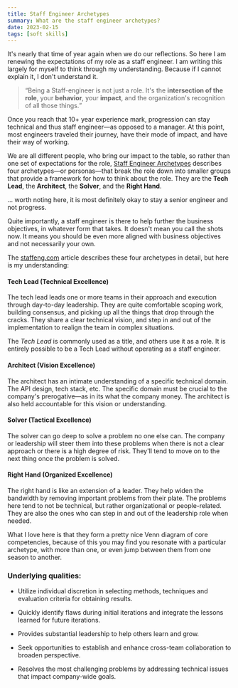 ```yaml
---
title: Staff Engineer Archetypes
summary: What are the staff engineer archetypes?
date: 2023-02-15
tags: [soft skills]
---
```


It's nearly that time of year again when we do our reflections. So here I am renewing the expectations of my role as a
staff engineer. I am writing this largely for myself to think through my understanding. Because if I cannot explain it,
I don't understand it.

> <q cite="https://staffeng.com/guides/staff-archetypes">Being a Staff-engineer is not just a role. It's the
> **intersection of the role**, your **behavior**, your **impact**, and the organization's recognition of all those
> things.</q>

Once you reach that 10+ year experience mark, progression can stay technical and thus staff engineer—as opposed to a
manager. At this point, most engineers traveled their journey, have their mode of impact, and have their way of working.

We are all different people, who bring our impact to the table, so rather than one set of expectations for the role,
[Staff Engineer Archetypes](https://staffeng.com/guides/staff-archetypes) describes four archetypes—or personas—that
break the role down into smaller groups that provide a framework for how to think about the role. They are the **Tech
Lead**, the **Architect**, the **Solver**, and the **Right Hand**.

... worth noting here, it is most definitely okay to stay a senior engineer and not progress.

Quite importantly, a staff engineer is there to help further the business objectives, in whatever form that takes. It
doesn't mean you call the shots now. It means you should be even more aligned with business objectives and not
necessarily your own.

The [staffeng.com](https://staffeng.com/guides/staff-archetypes) article describes these four archetypes in detail, but
here is my understanding:

#### **Tech Lead** (Technical Excellence)

The tech lead leads one or more teams in their approach and execution through day-to-day leadership. They are quite
comfortable scoping work, building consensus, and picking up all the things that drop through the cracks. They share a
clear technical vision, and step in and out of the implementation to realign the team in complex situations.

The _Tech Lead_ is commonly used as a title, and others use it as a role. It is entirely possible to be a Tech Lead
without operating as a staff engineer.

#### **Architect** (Vision Excellence)

The architect has an intimate understanding of a specific technical domain. The API design, tech stack, etc. The
specific domain must be crucial to the company's prerogative—as in its what the company money. The architect is also
held accountable for this vision or understanding.

#### **Solver** (Tactical Excellence)

The solver can go deep to solve a problem no one else can. The company or leadership will steer them into these problems
when there is not a clear approach or there is a high degree of risk. They'll tend to move on to the next thing once the
problem is solved.

#### **Right Hand** (Organized Excellence)

The right hand is like an extension of a leader. They help widen the bandwidth by removing important problems from their
plate. The problems here tend to not be technical, but rather organizational or people-related. They are also the ones
who can step in and out of the leadership role when needed.

What I love here is that they form a pretty nice Venn diagram of core competencies, because of this you may find you
resonate with a particular archetype, with more than one, or even jump between them from one season to another.

### Underlying qualities:

- Utilize individual discretion in selecting methods, techniques and evaluation criteria for obtaining results.

- Quickly identify flaws during initial iterations and integrate the lessons learned for future iterations.

- Provides substantial leadership to help others learn and grow.

- Seek opportunities to establish and enhance cross-team collaboration to broaden perspective.

- Resolves the most challenging problems by addressing technical issues that impact company-wide goals.
